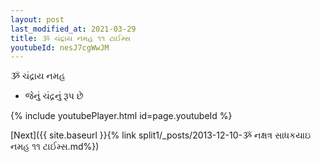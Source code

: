 ```yaml
---
layout: post
last_modified_at: 2021-03-29
title: ૐ ચંદ્રાય નમહ ૧૧ ટાઈમ્સ
youtubeId: nesJ7cgWwJM
---
```

 
 
 ૐ ચંદ્રાય નમહ  
 
 -  જેનું ચંદ્રનું રૂપ છે 
 
  
 
  
 
 
 
 
 
 


{% include youtubePlayer.html id=page.youtubeId %}
 
[Next]({{ site.baseurl }}{% link  split1/_posts/2013-12-10-ૐ નક્ષત્ર સાધકયાઇ નમહ ૧૧ ટાઈમ્સ.md%})
 
